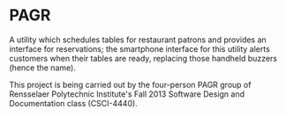 PAGR
====

A utility which schedules tables for restaurant patrons and provides an interface for reservations; the smartphone interface for this utility alerts customers when their tables are ready, replacing those handheld buzzers (hence the name).

This project is being carried out by the four-person PAGR group of Rensselaer Polytechnic Institute's Fall 2013 Software Design and Documentation class (CSCI-4440).
